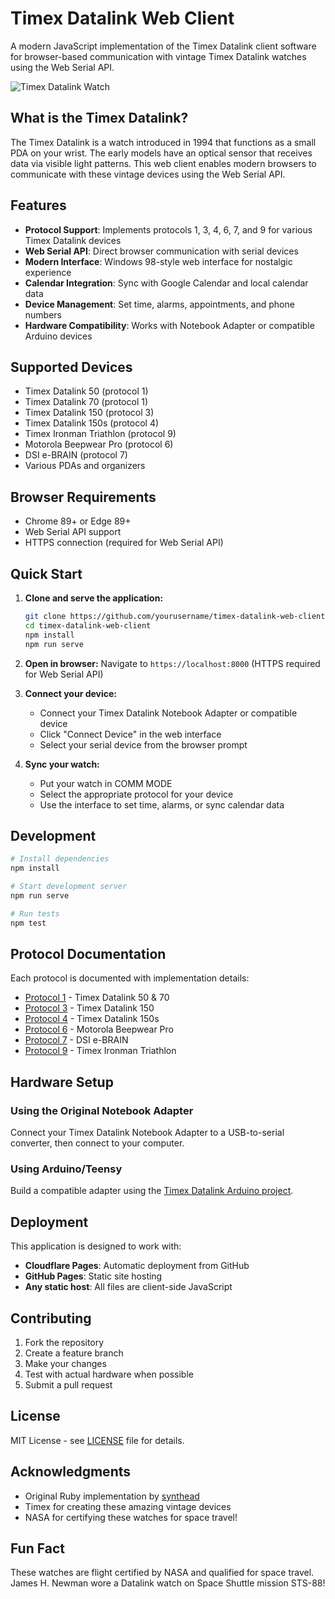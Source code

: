 # Timex Datalink Web Client

A modern JavaScript implementation of the Timex Datalink client software for browser-based communication with vintage Timex Datalink watches using the Web Serial API.

![Timex Datalink Watch](https://user-images.githubusercontent.com/820984/209043607-a449b764-42f9-4f92-9a32-cd0665551289.jpg)

## What is the Timex Datalink?

The Timex Datalink is a watch introduced in 1994 that functions as a small PDA on your wrist. The early models have an optical sensor that receives data via visible light patterns. This web client enables modern browsers to communicate with these vintage devices using the Web Serial API.

## Features

- **Protocol Support**: Implements protocols 1, 3, 4, 6, 7, and 9 for various Timex Datalink devices
- **Web Serial API**: Direct browser communication with serial devices
- **Modern Interface**: Windows 98-style web interface for nostalgic experience
- **Calendar Integration**: Sync with Google Calendar and local calendar data
- **Device Management**: Set time, alarms, appointments, and phone numbers
- **Hardware Compatibility**: Works with Notebook Adapter or compatible Arduino devices

## Supported Devices

- Timex Datalink 50 (protocol 1)
- Timex Datalink 70 (protocol 1)  
- Timex Datalink 150 (protocol 3)
- Timex Datalink 150s (protocol 4)
- Timex Ironman Triathlon (protocol 9)
- Motorola Beepwear Pro (protocol 6)
- DSI e-BRAIN (protocol 7)
- Various PDAs and organizers

## Browser Requirements

- Chrome 89+ or Edge 89+
- Web Serial API support
- HTTPS connection (required for Web Serial API)

## Quick Start

1. **Clone and serve the application:**
   ```bash
   git clone https://github.com/yourusername/timex-datalink-web-client.git
   cd timex-datalink-web-client
   npm install
   npm run serve
   ```

2. **Open in browser:**
   Navigate to `https://localhost:8000` (HTTPS required for Web Serial API)

3. **Connect your device:**
   - Connect your Timex Datalink Notebook Adapter or compatible device
   - Click "Connect Device" in the web interface
   - Select your serial device from the browser prompt

4. **Sync your watch:**
   - Put your watch in COMM MODE
   - Select the appropriate protocol for your device
   - Use the interface to set time, alarms, or sync calendar data

## Development

```bash
# Install dependencies
npm install

# Start development server
npm run serve

# Run tests
npm test
```

## Protocol Documentation

Each protocol is documented with implementation details:

- [Protocol 1](docs/timex_datalink_protocol_1.md) - Timex Datalink 50 & 70
- [Protocol 3](docs/timex_datalink_protocol_3.md) - Timex Datalink 150  
- [Protocol 4](docs/timex_datalink_protocol_4.md) - Timex Datalink 150s
- [Protocol 6](docs/motorola_beepwear_pro_protocol_6.md) - Motorola Beepwear Pro
- [Protocol 7](docs/dsi_ebrain_protocol_7.md) - DSI e-BRAIN
- [Protocol 9](docs/timex_ironman_triathlon_protocol_9.md) - Timex Ironman Triathlon

## Hardware Setup

### Using the Original Notebook Adapter
Connect your Timex Datalink Notebook Adapter to a USB-to-serial converter, then connect to your computer.

### Using Arduino/Teensy
Build a compatible adapter using the [Timex Datalink Arduino project](https://github.com/synthead/timex-datalink-arduino).

## Deployment

This application is designed to work with:
- **Cloudflare Pages**: Automatic deployment from GitHub
- **GitHub Pages**: Static site hosting
- **Any static host**: All files are client-side JavaScript

## Contributing

1. Fork the repository
2. Create a feature branch
3. Make your changes
4. Test with actual hardware when possible
5. Submit a pull request

## License

MIT License - see [LICENSE](LICENSE) file for details.

## Acknowledgments

- Original Ruby implementation by [synthead](https://github.com/synthead/timex_datalink_client)
- Timex for creating these amazing vintage devices
- NASA for certifying these watches for space travel!

## Fun Fact

These watches are flight certified by NASA and qualified for space travel. James H. Newman wore a Datalink watch on Space Shuttle mission STS-88!